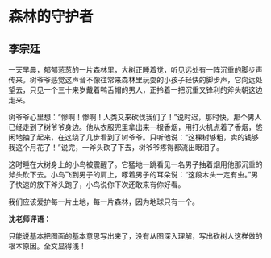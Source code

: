 # 森林的守护者 #

## 李宗廷 ##

一天早晨，郁郁葱葱的一片森林里，大树正睡着觉，听见远处有一阵沉重的脚步声传来。树爷爷感觉这声音不像往常来森林里玩耍的小孩子轻快的脚步声，它向远处望去，只见一个三十来岁戴着鸭舌帽的男人，正拎着一把沉重又锋利的斧头朝这边走来。

树爷爷心里想：“惨啊！惨啊！人类又来砍伐我们了！”说时迟，那时快，那个男人已经走到了树爷爷身边。他从衣服兜里拿出来一根香烟，用打火机点着了香烟，悠闲地抽了起来，在这绕了几步看到了树爷爷。只听他说：“这棵树够粗，卖的钱够我这个月花了！”说完，一斧头砍了下去，树爷爷疼得都流出眼泪了。

这时睡在大树身上的小鸟被震醒了。它猛地一跳看见一名男子抽着烟用他那沉重的斧头砍下去。小鸟飞到男子的肩上，啄着男子的耳朵说：“这段木头一定有虫。”男子快速的放下斧头跑了，小鸟说你下次还敢来有你好看。

我们应该爱护每一片土地，每一片森林，因为地球只有一个。

**沈老师评语：**

只能说基本把图面的基本意思写出来了，没有从图深入理解，写出砍树人这样做的根本原因。全文显得浅！